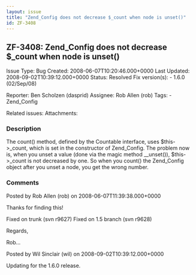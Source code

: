 ```yaml
---
layout: issue
title: "Zend_Config does not decrease $_count when node is unset()"
id: ZF-3408
---
```


ZF-3408: Zend\_Config does not decrease $\_count when node is unset()
---------------------------------------------------------------------

 Issue Type: Bug Created: 2008-06-07T10:20:46.000+0000 Last Updated: 2008-09-02T10:39:12.000+0000 Status: Resolved Fix version(s): - 1.6.0 (02/Sep/08)
 
 Reporter:  Ben Scholzen (dasprid)  Assignee:  Rob Allen (rob)  Tags: - Zend\_Config
 
 Related issues: 
 Attachments: 
### Description

The count() method, defined by the Countable interface, uses $this->\_count, which is set in the constructor of Zend\_Config. The problem now is, when you unset a value (done via the magic method \_\_unset()), $this->\_count is not decreased by one. So when you count() the Zend\_Config object after you unset a node, you get the wrong number.

 

 

### Comments

Posted by Rob Allen (rob) on 2008-06-07T11:39:38.000+0000

Thanks for finding this!

Fixed on trunk (svn r9627) Fixed on 1.5 branch (svn r9628)

Regards,

Rob...

 

 

Posted by Wil Sinclair (wil) on 2008-09-02T10:39:12.000+0000

Updating for the 1.6.0 release.

 

 
